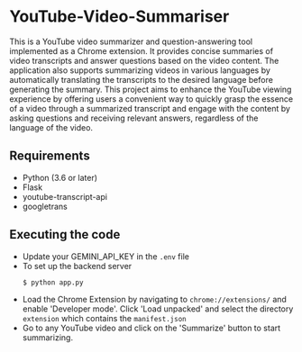 # YouTube-Video-Summariser
This is a YouTube video summarizer and question-answering tool implemented as a Chrome extension. It provides concise summaries of video transcripts and answer questions based on the video content. The application also supports summarizing videos in various languages by automatically translating the transcripts to the desired language before generating the summary.
This project aims to enhance the YouTube viewing experience by offering users a convenient way to quickly grasp the essence of a video through a summarized transcript and engage with the content by asking questions and receiving relevant answers, regardless of the language of the video.

## Requirements
- Python (3.6 or later)
- Flask
- youtube-transcript-api
- googletrans

## Executing the code
- Update your GEMINI_API_KEY in the ```.env``` file
- To set up the backend server
  ```bash
  $ python app.py
  ```
- Load the Chrome Extension by navigating to ```chrome://extensions/``` and enable 'Developer mode'. Click 'Load unpacked' and select the directory ```extension``` which contains the ```manifest.json```
- Go to any YouTube video and click on the 'Summarize' button to start summarizing.
